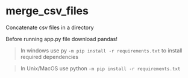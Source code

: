 # merge_csv_files
Concatenate csv files in a directory

Before running app.py file download pandas! 
>In windows use py ```-m pip install -r requirements.txt``` to install required dependencies

>In Unix/MacOS use python ```-m pip install -r requirements.txt``` 

